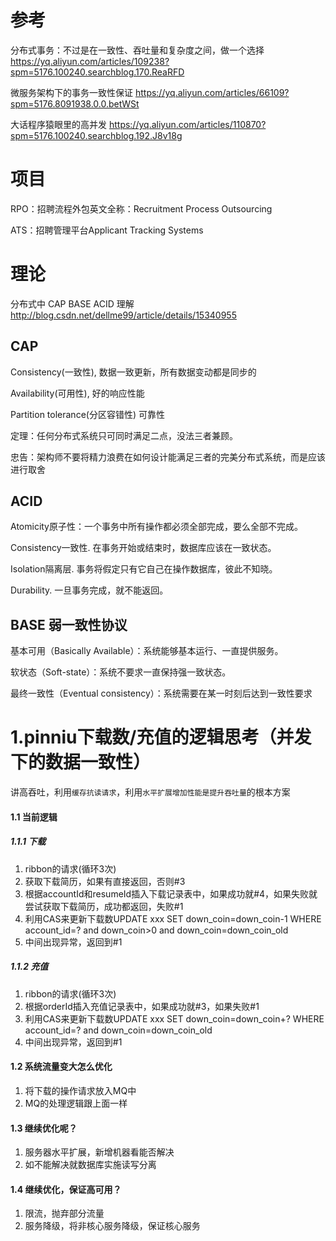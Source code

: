 # 参考
分布式事务：不过是在一致性、吞吐量和复杂度之间，做一个选择
https://yq.aliyun.com/articles/109238?spm=5176.100240.searchblog.170.ReaRFD

微服务架构下的事务一致性保证
https://yq.aliyun.com/articles/66109?spm=5176.8091938.0.0.betWSt

大话程序猿眼里的高并发
https://yq.aliyun.com/articles/110870?spm=5176.100240.searchblog.192.J8v18g

# 项目
RPO：招聘流程外包英文全称：Recruitment Process Outsourcing

ATS：招聘管理平台Applicant Tracking Systems

# 理论
分布式中 CAP BASE ACID 理解
http://blog.csdn.net/dellme99/article/details/15340955

## CAP
Consistency(一致性), 数据一致更新，所有数据变动都是同步的

Availability(可用性), 好的响应性能

Partition tolerance(分区容错性) 可靠性

定理：任何分布式系统只可同时满足二点，没法三者兼顾。

忠告：架构师不要将精力浪费在如何设计能满足三者的完美分布式系统，而是应该进行取舍

## ACID
Atomicity原子性：一个事务中所有操作都必须全部完成，要么全部不完成。

Consistency一致性. 在事务开始或结束时，数据库应该在一致状态。

Isolation隔离层. 事务将假定只有它自己在操作数据库，彼此不知晓。

Durability. 一旦事务完成，就不能返回。

## BASE 弱一致性协议
基本可用（Basically Available）：系统能够基本运行、一直提供服务。

软状态（Soft-state）：系统不要求一直保持强一致状态。

最终一致性（Eventual consistency）：系统需要在某一时刻后达到一致性要求


# 1.pinniu下载数/充值的逻辑思考（并发下的数据一致性）
讲高吞吐，利用`缓存抗读请求`，利用`水平扩展增加性能是提升吞吐量`的根本方案
#### 1.1 当前逻辑
##### 1.1.1 下载
1. ribbon的请求(循环3次)
2. 获取下载简历，如果有直接返回，否则#3
3. 根据accountId和resumeId插入下载记录表中，如果成功就#4，如果失败就尝试获取下载简历，成功都返回，失败#1
4. 利用CAS来更新下载数UPDATE xxx SET down_coin=down_coin-1 WHERE account_id=? and down_coin>0 and down_coin=down_coin_old
5. 中间出现异常，返回到#1

##### 1.1.2 充值
1. ribbon的请求(循环3次)
2. 根据orderId插入充值记录表中，如果成功就#3，如果失败#1
3. 利用CAS来更新下载数UPDATE xxx SET down_coin=down_coin+? WHERE account_id=? and down_coin=down_coin_old
4. 中间出现异常，返回到#1

#### 1.2 系统流量变大怎么优化
1. 将下载的操作请求放入MQ中
2. MQ的处理逻辑跟上面一样

#### 1.3 继续优化呢？
1. 服务器水平扩展，新增机器看能否解决
2. 如不能解决就数据库实施读写分离

#### 1.4 继续优化，保证高可用？
1. 限流，抛弃部分流量
2. 服务降级，将非核心服务降级，保证核心服务